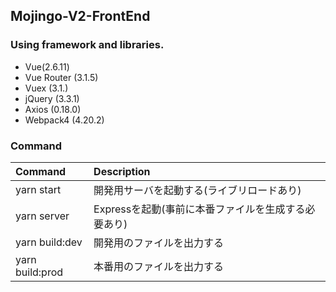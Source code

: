 ## Mojingo-V2-FrontEnd

### Using framework and libraries.
- Vue(2.6.11)
- Vue Router (3.1.5)
- Vuex (3.1.)
- jQuery (3.3.1)
- Axios (0.18.0)
- Webpack4 (4.20.2)

### Command
|Command|Description|
|:---|:---|
|yarn start|開発用サーバを起動する(ライブリロードあり)|
|yarn server|Expressを起動(事前に本番ファイルを生成する必要あり)|
|yarn build:dev|開発用のファイルを出力する|
|yarn build:prod|本番用のファイルを出力する|

